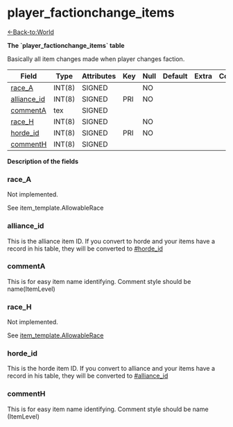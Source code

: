# player\_factionchange\_items

[<-Back-to:World](database-world.md)

**The \`player\_factionchange\_items\` table**

Basically all item changes made when player changes faction.

| Field            | Type   | Attributes | Key | Null | Default | Extra | Comment |
|------------------|--------|------------|-----|------|---------|-------|---------|
| [race_A][1]      | INT(8) | SIGNED     |     | NO   |         |       |         |
| [alliance_id][2] | INT(8) | SIGNED     | PRI | NO   |         |       |         |
| [commentA][3]    | tex    | SIGNED     |     |      |         |       |         |
| [race_H][4]      | INT(8) | SIGNED     |     | NO   |         |       |         |
| [horde_id][5]    | INT(8) | SIGNED     | PRI | NO   |         |       |         |
| [commentH][6]    | INT(8) | SIGNED     |     |      |         |       |         |

[1]: #race_a
[2]: #alliance_id
[3]: #commenta
[4]: #race_h
[5]: #horde_id
[6]: #commenth

**Description of the fields**

### race\_A

Not implemented.

See item\_template.AllowableRace

### alliance\_id

This is the alliance item ID. If you convert to horde and your items have a record in his table, they will be converted to [\#horde\_id](#player_factionchange_items-horde_id)

### commentA

This is for easy item name identifying. Comment style should be name(ItemLevel)

### race\_H

Not implemented.

See [item\_template.AllowableRace](item_template#allowablerace)

### horde\_id

This is the horde item ID. If you convert to alliance and your items have a record in his table, they will be converted to [\#alliance\_id](#player_factionchange_items-alliance_id)

### commentH

This is for easy item name identifying. Comment style should be name (ItemLevel)
